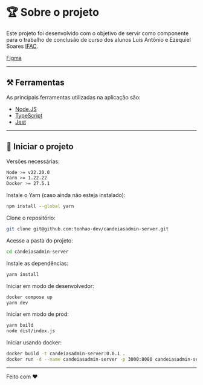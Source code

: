 # 🏆 Sobre o projeto

Este projeto foi desenvolvido com o objetivo de servir como componente para o trabalho de conclusão de curso dos alunos Luís Antônio e Ezequiel Soares [IFAC](https://ifac.edu.br/).

[Figma](https://www.figma.com/design/uGfeifBL9T3d0CZG5Frhu4/CandeiasAdmin?node-id=0-1&node-type=CANVAS&t=9Q9JvigNGF3vhHne-0)

---

## ⚒ Ferramentas

As principais ferramentas utilizadas na aplicação são:

- [Node.JS](https://nodejs.org/en)
- [TypeScript](https://www.typescriptlang.org/)
- [Jest](https://jestjs.io/pt-BR/)

---

## 🚀 Iniciar o projeto

Versões necessárias:

```bash
Node >= v22.20.0
Yarn >= 1.22.22
Docker >= 27.5.1
```

Instale o Yarn (caso ainda não esteja instalado):

```sh
npm install --global yarn
```

Clone o repositório:

```sh
git clone git@github.com:tonhao-dev/candeiasadmin-server.git
```

Acesse a pasta do projeto:

```sh
cd candeiasadmin-server
```

Instale as dependências:

```sh
yarn install
```

Iniciar em modo de desenvolvedor:

```sh
docker compose up
yarn dev
```

Iniciar em modo de prod:

```sh
yarn build
node dist/index.js
```

Iniciar usando docker:
```sh
docker build -t candeiasadmin-server:0.0.1 .
docker run -d --name candeiasadmin-server -p 3000:8080 candeiasadmin-server:0.0.1
```

---

Feito com ❤️
